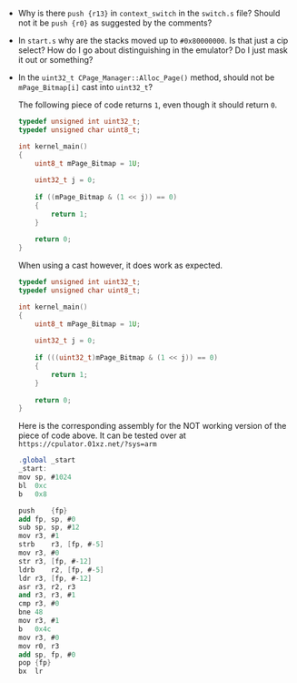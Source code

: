 - Why is there `push {r13}` in `context_switch` in the `switch.s` file? Should not it be `push {r0}` as suggested by the comments?
- In `start.s` why are the stacks moved up to `#0x80000000`. Is that just a cip select? How do I go about distinguishing in the emulator? Do I just mask it out or something?
- In the `uint32_t CPage_Manager::Alloc_Page()` method, should not be `mPage_Bitmap[i]` cast into `uint32_t`? 

    The following piece of code returns `1`, even though it should return `0`.

    ```c++
    typedef unsigned int uint32_t;
    typedef unsigned char uint8_t;

    int kernel_main()
    {
        uint8_t mPage_Bitmap = 1U;
            
        uint32_t j = 0;
        
        if ((mPage_Bitmap & (1 << j)) == 0)
        {
            return 1;
        }
        
        return 0;
    }
    ```

    When using a cast however, it does work as expected.

    ```c++
    typedef unsigned int uint32_t;
    typedef unsigned char uint8_t;

    int kernel_main()
    {
        uint8_t mPage_Bitmap = 1U;
            
        uint32_t j = 0;
        
        if (((uint32_t)mPage_Bitmap & (1 << j)) == 0)
        {
            return 1;
        }
        
        return 0;
    }
    ```

    Here is the corresponding assembly for the NOT working version of the piece of code above. It can be tested over at `https://cpulator.01xz.net/?sys=arm`

    ```as
    .global _start
    _start:
    mov	sp, #1024
    bl	0xc
    b	0x8

    push	{fp}
    add	fp, sp, #0
    sub	sp, sp, #12
    mov	r3, #1
    strb	r3, [fp, #-5]
    mov	r3, #0
    str	r3, [fp, #-12]
    ldrb	r2, [fp, #-5]
    ldr	r3, [fp, #-12]
    asr	r3, r2, r3
    and	r3, r3, #1
    cmp	r3, #0
    bne	48
    mov	r3, #1
    b	0x4c
    mov	r3, #0
    mov	r0, r3
    add	sp, fp, #0
    pop	{fp}
    bx	lr
    ```